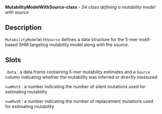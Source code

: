 **MutabilityModelWithSource-class** - *S4 class defining a mutability model with source*

Description
--------------------

`MutabilityModelWithSource` defines a data structure for the 5-mer motif-based 
SHM targeting mutability model along with the source.






Slots
-------------------



`.Data`
:   a data.frame containing 5-mer mutability estimates and a 
`Source` column indicating whether the mutability was
inferred or directly measured

`numMutS`
:   a number indicating the number of silent mutations used for 
estimating mutability

`numMutR`
:   a number indicating the number of replacement mutations used 
for estimating mutability









